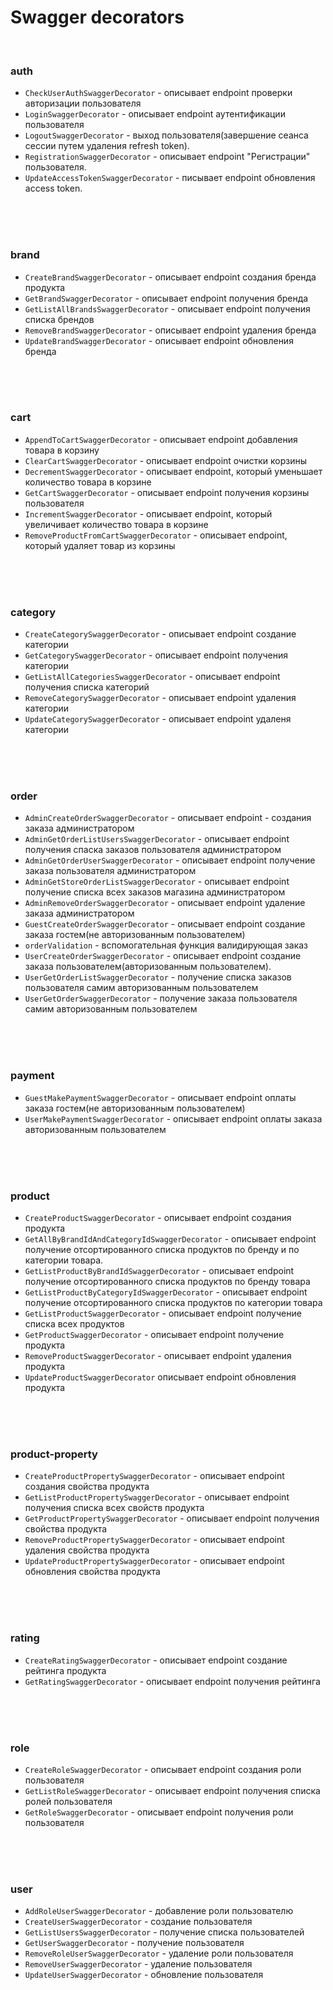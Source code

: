 # Swagger decorators

<br/>

### auth

- `CheckUserAuthSwaggerDecorator` - описывает endpoint проверки авторизации пользователя
- `LoginSwaggerDecorator` - описывает endpoint аутентификации пользователя
- `LogoutSwaggerDecorator` - выход пользователя(завершение сеанса сессии путем удаления refresh token).
- `RegistrationSwaggerDecorator` - описывает endpoint "Регистрации" пользователя.
- `UpdateAccessTokenSwaggerDecorator` - писывает endpoint обновления access token.

<br/>
<br/>
<br/>

### brand

- `CreateBrandSwaggerDecorator` - описывает endpoint создания бренда продукта
- `GetBrandSwaggerDecorator` - описывает endpoint получения бренда
- `GetListAllBrandsSwaggerDecorator` - описывает endpoint получения списка брендов
- `RemoveBrandSwaggerDecorator` - описывает endpoint удаления бренда
- `UpdateBrandSwaggerDecorator` - описывает endpoint обновления бренда

<br/>
<br/>
<br/>

### cart

- `AppendToCartSwaggerDecorator` - описывает endpoint добавления товара в корзину
- `ClearCartSwaggerDecorator` - описывает endpoint очистки корзины
- `DecrementSwaggerDecorator` - описывает endpoint, который уменьшает количество товара в корзине
- `GetCartSwaggerDecorator` - описывает endpoint получения корзины пользователя
- `IncrementSwaggerDecorator` - описывает endpoint, который увеличивает количество товара в корзине
- `RemoveProductFromCartSwaggerDecorator` - описывает endpoint, который удаляет товар из корзины

<br/>
<br/>
<br/>

### category

- `CreateCategorySwaggerDecorator` - описывает endpoint создание категории
- `GetCategorySwaggerDecorator` - описывает endpoint получения категории
- `GetListAllCategoriesSwaggerDecorator` - описывает endpoint получения списка категорий
- `RemoveCategorySwaggerDecorator` - описывает endpoint удаления категории
- `UpdateCategorySwaggerDecorator` - описывает endpoint удаленя категории

<br/>
<br/>
<br/>

### order

- `AdminCreateOrderSwaggerDecorator` - описывает endpoint - создания заказа администратором
- `AdminGetOrderListUsersSwaggerDecorator` - описывает endpoint получения спаска заказов пользователя администратором
- `AdminGetOrderUserSwaggerDecorator` - описывает endpoint получение заказа пользователя администратором
- `AdminGetStoreOrderListSwaggerDecorator` - описывает endpoint получение списка всех заказов магазина администратором
- `AdminRemoveOrderSwaggerDecorator` - описывает endpoint удаление заказа администратором
- `GuestCreateOrderSwaggerDecorator` - описывает endpoint создание заказа гостем(не авторизованным пользователем)
- `orderValidation` - вспомогательная функция валидирующая заказ
- `UserCreateOrderSwaggerDecorator` - описывает endpoint создание заказа пользователем(авторизованным пользователем).
- `UserGetOrderListSwaggerDecorator` - получение списка заказов пользователя самим авторизованным пользователем
- `UserGetOrderSwaggerDecorator` - получение заказа пользователя самим авторизованным пользователем

<br/>
<br/>
<br/>

### payment

- `GuestMakePaymentSwaggerDecorator` - описывает endpoint оплаты заказа гостем(не авторизованным пользователем)
- `UserMakePaymentSwaggerDecorator` - описывает endpoint оплаты заказа авторизованным пользователем

<br/>
<br/>
<br/>

### product

- `CreateProductSwaggerDecorator` - описывает endpoint создания продукта
- `GetAllByBrandIdAndCategoryIdSwaggerDecorator` - описывает endpoint получение отсортированного списка продуктов по бренду и по категории товара.
- `GetListProductByBrandIdSwaggerDecorator` - описывает endpoint получение отсортированного списка продуктов по бренду товара
- `GetListProductByCategoryIdSwaggerDecorator` - описывает endpoint получение отсортированного списка продуктов по категории товара
- `GetListProductSwaggerDecorator` - описывает endpoint получение списка всех продуктов
- `GetProductSwaggerDecorator` - описывает endpoint получение продукта
- `RemoveProductSwaggerDecorator` - описывает endpoint удаления продукта
- `UpdateProductSwaggerDecorator` описывает endpoint обновления продукта

<br/>
<br/>
<br/>

### product-property

- `CreateProductPropertySwaggerDecorator` - описывает endpoint создания свойства продукта
- `GetListProductPropertySwaggerDecorator` - описывает endpoint получения списка всех свойств продукта
- `GetProductPropertySwaggerDecorator` - описывает endpoint получения свойства продукта
- `RemoveProductPropertySwaggerDecorator` - описывает endpoint удаления свойства продукта
- `UpdateProductPropertySwaggerDecorator` - описывает endpoint обновления свойства продукта

<br/>
<br/>
<br/>

### rating

- `CreateRatingSwaggerDecorator` - описывает endpoint создание рейтинга продукта
- `GetRatingSwaggerDecorator` - описывает endpoint получения рейтинга

<br/>
<br/>
<br/>

### role

- `CreateRoleSwaggerDecorator` - описывает endpoint создания роли пользователя
- `GetListRoleSwaggerDecorator` - описывает endpoint получения списка ролей пользователя
- `GetRoleSwaggerDecorator` - описывает endpoint получения роли пользователя

<br/>
<br/>
<br/>

### user

- `AddRoleUserSwaggerDecorator` - добавление роли пользователю
- `CreateUserSwaggerDecorator` - создание пользователя
- `GetListUsersSwaggerDecorator` - получение списка пользователей
- `GetUserSwaggerDecorator` - получение пользователя
- `RemoveRoleUserSwaggerDecorator` - удаление роли пользователя
- `RemoveUserSwaggerDecorator` - удаление пользователя
- `UpdateUserSwaggerDecorator` - обновление пользователя

